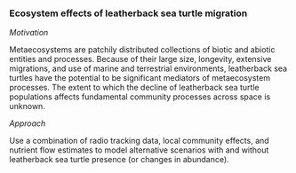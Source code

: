 ### Ecosystem effects of leatherback sea turtle migration

_Motivation_

Metaecosystems are patchily distributed collections of biotic and abiotic entities and processes. Because of their large size, longevity, extensive migrations, and use of marine and terrestrial environments, leatherback sea turtles have the potential to be significant mediators of metaecosystem processes. The extent to which the decline of leatherback sea turtle populations affects fundamental community processes across space is unknown.

_Approach_

Use a combination of radio tracking data, local community effects, and nutrient flow estimates to model alternative scenarios with and without leatherback sea turtle presence (or changes in abundance).

